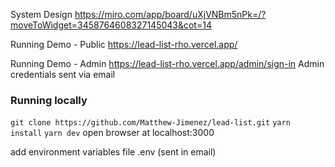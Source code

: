 System Design
https://miro.com/app/board/uXjVNBm5nPk=/?moveToWidget=3458764608327145043&cot=14


Running Demo - Public
https://lead-list-rho.vercel.app/

Running Demo - Admin
https://lead-list-rho.vercel.app/admin/sign-in
Admin credentials sent via email


### Running locally
`git clone https://github.com/Matthew-Jimenez/lead-list.git`
`yarn install`
`yarn dev`
open browser at localhost:3000

add environment variables file
.env (sent in email)